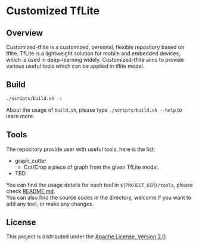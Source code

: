 # Customized TfLite

## Overview
Customized-tflite is a customized, personal, flexible repository based on tflite. TfLite is a lightweight solution for mobile and embedded devices, which is used in deep-learning widely. Customized-tflite aims to provide various useful tools which can be applied in tflite model.

## Build
```bash
./scripts/build.sh -c
```
About the usage of `build.sh`, please type `./scripts/build.sh --help` to learn more.

## Tools
The repository provide user with useful tools, here is the list:
+ graph_cutter
  - Cut/Crop a piece of graph from the given TfLite model.
+ TBD

You can find the usage details for each tool in `${PROJECT_DIR}/tools`, please check [README.md](tools/README.md).<br/>
You can also find the source codes in the directory, welcome if you want to add any tool, or make any changes.

## License

This project is distributed under the [Apache License, Version 2.0](LICENSE).
